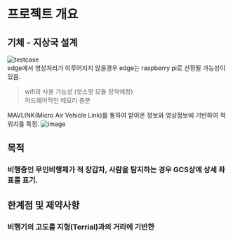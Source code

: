 # 프로젝트 개요
## 기체 - 지상국 설계
![testcase](https://github.com/ikw-drone-project/AI/assets/71598954/937d2a86-5d94-45f7-adc5-811e95da8b2f)  
edge에서 영상처리가 이루어지지 않을경우 edge는 raspberry pi로 선정될 가능성이 있음.
> wifi의 사용 가능성 (핫스팟 모듈 장착예정)  
> 하드웨어적인 메모리 충분  

MAVLINK(Micro Air Vehicle Link)를 통하여 받아온 정보와 영상정보에 기반하여 적 위치를 특정.
![image](https://github.com/ikw-drone-project/AI/assets/71598954/a286593c-2693-4f2d-b116-443d92700d2f)  
## 목적
### 비행중인 무인비행체가 적 장갑차, 사람을 탐지하는 경우 GCS상에 상세 좌표를 표기.
## 한계점 및 제약사항
### 비행기의 고도를 지형(Terrial)과의 거리에 기반한 
